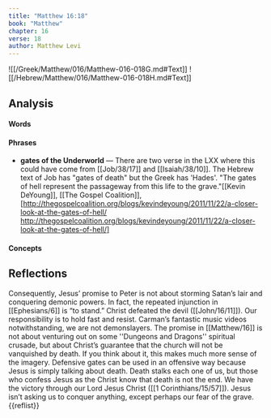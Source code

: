 ```yaml
---
title: "Matthew 16:18"
book: "Matthew"
chapter: 16
verse: 18
author: Matthew Levi
---
```

![[/Greek/Matthew/016/Matthew-016-018G.md#Text]]
![[/Hebrew/Matthew/016/Matthew-016-018H.md#Text]]

## Analysis

#### Words

#### Phrases
- **gates of the Underworld** — There are two verse in the LXX where this could have come from [[Job/38/17]] and [[Isaiah/38/10]].  The Hebrew text of Job has "gates of death" but the Greek has 'Hades'.  "The gates of hell represent the passageway from this life to the grave."<ref name="a">[[Kevin DeYoung]], [[The Gospel Coalition]], [http://thegospelcoalition.org/blogs/kevindeyoung/2011/11/22/a-closer-look-at-the-gates-of-hell/ http://thegospelcoalition.org/blogs/kevindeyoung/2011/11/22/a-closer-look-at-the-gates-of-hell/]</ref>

#### Concepts

## Reflections

Consequently, Jesus’ promise to Peter is not about storming Satan’s lair and conquering demonic powers. In fact, the repeated injunction in [[Ephesians/6]] is “to stand.” Christ defeated the devil ([[John/16/11]]). Our responsibility is to hold fast and resist. Carman’s fantastic music videos notwithstanding, we are not demonslayers. The promise in [[Matthew/16]] is not about venturing out on some ''Dungeons and Dragons'' spiritual crusade, but about Christ’s guarantee that the church will not be vanquished by death.
If you think about it, this makes much more sense of the imagery. Defensive gates can be used in an offensive way because Jesus is simply talking about death. Death stalks each one of us, but those who confess Jesus as the Christ know that death is not the end. We have the victory through our Lord Jesus Christ ([[1 Corinthians/15/57]]). Jesus isn’t asking us to conquer anything, except perhaps our fear of the grave.<ref name="a" />
{{reflist}}
